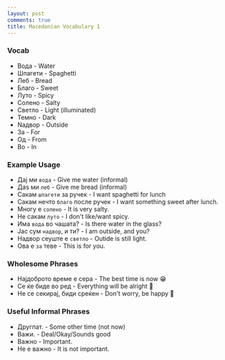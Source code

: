 ```yaml
---
layout: post
comments: true
title: Macedonian Vocabulary 1
---
```



### Vocab 

* Вода - Water 
* Шпагети - Spaghetti 
* Леб - Bread 
* Благо - Sweet 
* Луто  - Spicy 
* Солено - Salty 
* Cветло - Light (illuminated)  
* Темно - Dark 
* Nадвор - Outside 
* За - For 
* Од - From 
* Во - In 

### Example Usage 

 * Дај ми `вода` - Give me water (informal)
 * Даѕ ми `леб` - Give me bread (informal)
 * Cакам `шпагети` за ручек - I want spaghetti for lunch
 * Сакам нечто `благо` после ручек - I want something sweet after lunch.
 * Многу е `солено` - It is very salty.
 * Не сакам `луто` - I don't like/want spicy.
 * Има `вода` во чашата? - Is there water in the glass?
 * Јас сум `надвор`, и ти? - I am outside, and you?
 * Надвор сеуште е `светло` - Outide is still light. 
 * Ова е `за` теве - This is for you.


### Wholesome Phrases 

 * Најдоброто време е сера - The best time is now 😁
 * Се ќе биде во ред - Everything will be alright 🤗
 * Не се секирај, биди среќен - Don't worry, be happy 🎈


### Useful Informal Phrases

 * Другпат. - Some other time (not now) 
 * Важи. - Deal/Okay/Sounds good
 * Важно - Important.
 * Не е важно - It is not important.





